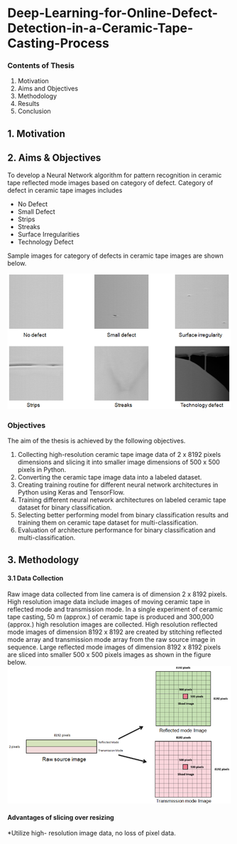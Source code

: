 # Deep-Learning-for-Online-Defect-Detection-in-a-Ceramic-Tape-Casting-Process
### Contents of Thesis
1. Motivation
2. Aims and Objectives
3. Methodology
4. Results 
5. Conclusion

## 1. Motivation

## 2. Aims & Objectives

To develop a Neural Network algorithm for pattern recognition in ceramic tape reflected mode images based on category of defect. Category of defect in ceramic tape images includes
* No Defect
* Small Defect
* Strips
* Streaks
* Surface Irregularities
* Technology Defect

Sample images for category of defects in ceramic tape images are shown below.

![](images/cat.png)

### Objectives

The aim of the thesis is achieved by the following objectives.

1. Collecting high-resolution ceramic tape image data of 2 x 8192 pixels dimensions and slicing it into smaller image dimensions of 500 x 500 pixels in Python.
2. Converting the ceramic tape image data into a labeled dataset.
3. Creating training routine for different neural network architectures in Python using Keras and TensorFlow.
4. Training different neural network architectures on labeled ceramic tape dataset for binary classification.
5. Selecting better performing model from binary classification results and training them on ceramic tape dataset for multi-classification.
6. Evaluation of architecture performance for binary classification and multi-classification.

## 3. Methodology
#### 3.1 Data Collection
Raw image data collected from line camera is of dimension 2 x 8192 pixels. High resolution image data include images of moving ceramic tape in reflected mode and transmission mode. In a single experiment of ceramic tape casting, 50 m (approx.) of ceramic tape is produced and 300,000 (approx.) high resolution images are collected. High resolution reflected mode images of dimension 8192 x 8192 are created by stitching reflected mode array and transmission mode array from the raw source image in sequence. Large reflected mode images of dimension 8192 x 8192 pixels are sliced into smaller 500 x 500 pixels images as shown in the figure below.
![](images/col.png)
#### Advantages of slicing over resizing
*Utilize high- resolution image data, no loss of pixel data.



